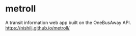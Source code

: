 # metroll
A transit information web app built on the OneBusAway API.
https://nishilj.github.io/metroll/
